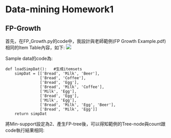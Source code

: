 # Data-mining Homework1
##	 FP-Growth

首先，在FP_Growth.py的code中，我設計與老師範例(FP Growth Example.pdf)相同的Item Table內容，如下:
![](https://i.imgur.com/M8jlNIq.png)


Sample data的code為:
```python=
def loadSimpDat():   #生成itemsets
    simpDat = [['Bread', 'Milk', 'Beer'],
               ['Bread', 'Coffee'],
               ['Bread', 'Egg'],
               ['Bread', 'Milk', 'Coffee'],
               ['Milk', 'Egg'],
               ['Bread', 'Egg'],
               ['Milk', 'Egg'],
               ['Bread', 'Milk', 'Egg', 'Beer'],
               ['Bread', 'Milk', 'Egg']]
    return simpDat
```
將Min-support設定為2、產生FP-tree後，可以得知範例的Tree-node與count跟code執行結果相同: